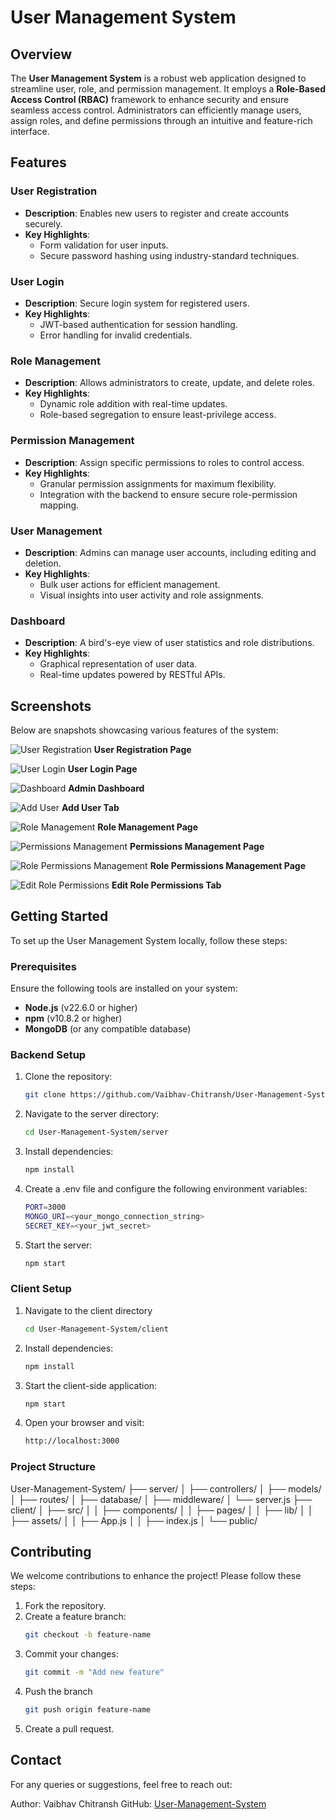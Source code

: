 # User Management System

## Overview

The **User Management System** is a robust web application designed to streamline user, role, and permission management. It employs a **Role-Based Access Control (RBAC)** framework to enhance security and ensure seamless access control. Administrators can efficiently manage users, assign roles, and define permissions through an intuitive and feature-rich interface.

## Features

### User Registration
- **Description**: Enables new users to register and create accounts securely.
- **Key Highlights**: 
  - Form validation for user inputs.
  - Secure password hashing using industry-standard techniques.

### User Login
- **Description**: Secure login system for registered users.
- **Key Highlights**: 
  - JWT-based authentication for session handling.
  - Error handling for invalid credentials.

### Role Management
- **Description**: Allows administrators to create, update, and delete roles.
- **Key Highlights**: 
  - Dynamic role addition with real-time updates.
  - Role-based segregation to ensure least-privilege access.

### Permission Management
- **Description**: Assign specific permissions to roles to control access.
- **Key Highlights**: 
  - Granular permission assignments for maximum flexibility.
  - Integration with the backend to ensure secure role-permission mapping.

### User Management
- **Description**: Admins can manage user accounts, including editing and deletion.
- **Key Highlights**: 
  - Bulk user actions for efficient management.
  - Visual insights into user activity and role assignments.

### Dashboard
- **Description**: A bird's-eye view of user statistics and role distributions.
- **Key Highlights**: 
  - Graphical representation of user data.
  - Real-time updates powered by RESTful APIs.

## Screenshots

Below are snapshots showcasing various features of the system:

![User Registration](./images/signup_image.png)
**User Registration Page**

![User Login](./images/login_image.png)
**User Login Page**

![Dashboard](./images/users_tab.png)
**Admin Dashboard**

![Add User](./images/add_user_tab.png)
**Add User Tab**

![Role Management](./images/roles_tab.png)
**Role Management Page**

![Permissions Management](./images/permissions_tab.png)
**Permissions Management Page**

![Role Permissions Management](./images/role-permissions_tab.png)
**Role Permissions Management Page**

![Edit Role Permissions](./images/edit_permissions_tab.png)
**Edit Role Permissions Tab**

## Getting Started

To set up the User Management System locally, follow these steps:

### Prerequisites
Ensure the following tools are installed on your system:
- **Node.js** (v22.6.0 or higher)
- **npm** (v10.8.2 or higher)
- **MongoDB** (or any compatible database)

### Backend Setup

1. Clone the repository:
   ```bash
   git clone https://github.com/Vaibhav-Chitransh/User-Management-System.git
2. Navigate to the server directory:
   ```bash
   cd User-Management-System/server
3. Install dependencies:
   ```bash
   npm install
4. Create a .env file and configure the following environment variables:
   ```bash
   PORT=3000
   MONGO_URI=<your_mongo_connection_string>
   SECRET_KEY=<your_jwt_secret>
5. Start the server:
   ```bash
   npm start

### Client Setup

1. Navigate to the client directory
   ```bash
   cd User-Management-System/client
2. Install dependencies:
   ```bash
   npm install
3. Start the client-side application:
   ```bash
   npm start
4. Open your browser and visit:
   ```bash
   http://localhost:3000

### Project Structure

User-Management-System/
├── server/
│   ├── controllers/
│   ├── models/
│   ├── routes/
│   ├── database/
│   ├── middleware/
│   └── server.js
├── client/
│   ├── src/
│   │   ├── components/
│   │   ├── pages/
│   │   ├── lib/
│   │   ├── assets/
│   │   ├── App.js
│   │   ├── index.js
│   └── public/


## Contributing

We welcome contributions to enhance the project! Please follow these steps:

1. Fork the repository.
2. Create a feature branch:
   ```bash
   git checkout -b feature-name
3. Commit your changes:
   ```bash
   git commit -m "Add new feature"
4. Push the branch
   ```bash
   git push origin feature-name
5. Create a pull request.

## Contact

For any queries or suggestions, feel free to reach out:

Author: Vaibhav Chitransh
GitHub: [User-Management-System](https://github.com/Vaibhav-Chitransh/User-Management-System)



